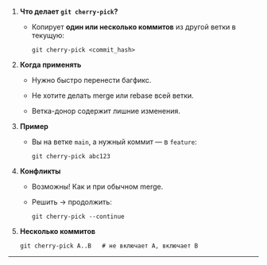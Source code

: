 

1. **Что делает `git cherry-pick`?**
    
    - Копирует **один или несколько коммитов** из другой ветки в текущую:
        
        ```
        git cherry-pick <commit_hash>
        ```
        
2. **Когда применять**
    
    - Нужно быстро перенести багфикс.
        
    - Не хотите делать merge или rebase всей ветки.
        
    - Ветка-донор содержит лишние изменения.
        
3. **Пример**
    
    - Вы на ветке `main`, а нужный коммит — в `feature`:
        
        ```
        git cherry-pick abc123
        ```
        
4. **Конфликты**
    
    - Возможны! Как и при обычном merge.
        
    - Решить → продолжить:
        
        ```
        git cherry-pick --continue
        ```
        
5. **Несколько коммитов**
    
    ```
    git cherry-pick A..B   # не включает A, включает B
    ```
    

---
